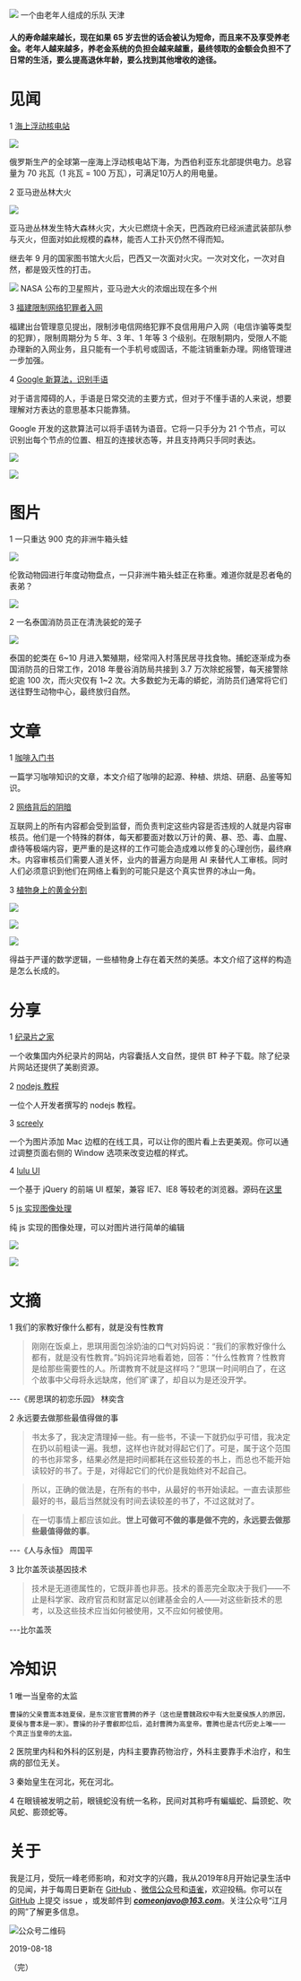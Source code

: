 ![](https://raw.githubusercontent.com/superJavo/image/master/oldteam.jpg)
一个由老年人组成的乐队  天津

#### 人的寿命越来越长，现在如果 65 岁去世的话会被认为短命，而且来不及享受养老金。老年人越来越多，养老金系统的负担会越来越重，最终领取的金额会负担不了日常的生活，要么提高退休年龄，要么找到其他增收的途径。

# 见闻

1 [海上浮动核电站](https://www.zaobao.com/znews/international/story20190824-983404)   

![](https://raw.githubusercontent.com/superJavo/image/master/ship.jpg)

俄罗斯生产的全球第一座海上浮动核电站下海，为西伯利亚东北部提供电力。总容量为 70 兆瓦（1 兆瓦 = 100 万瓦），可满足10万人的用电量。

2 亚马逊丛林大火

![](https://raw.githubusercontent.com/superJavo/image/master/amazon.jpg)

亚马逊丛林发生特大森林火灾，大火已燃烧十余天，巴西政府已经派遣武装部队参与灭火，但面对如此规模的森林，能否人工扑灭仍然不得而知。  

继去年 9 月的国家图书馆大火后，巴西又一次面对火灾。一次对文化，一次对自然，都是毁灭性的打击。

![](https://raw.githubusercontent.com/superJavo/image/master/amazon2.jpg)
NASA 公布的卫星照片，亚马逊大火的浓烟出现在多个州

3 [福建限制网络犯罪者入网](http://fjca.miit.gov.cn/News/13612.html)  

福建出台管理意见提出，限制涉电信网络犯罪不良信用用户入网（电信诈骗等类型的犯罪），限制周期分为 5 年、3 年、1 年等 3 个级别。在限制期内，受限人不能办理新的入网业务，且只能有一个手机号或固话，不能注销重新办理。网络管理进一步加强。

4 [Google 新算法，识别手语](https://www.bbc.com/news/technology-49410945)  

对于语言障碍的人，手语是日常交流的主要方式，但对于不懂手语的人来说，想要理解对方表达的意思基本只能靠猜。

Google 开发的这款算法可以将手语转为语音。它将一只手分为 21 个节点，可以识别出每个节点的位置、相互的连接状态等，并且支持两只手同时表达。

![](https://raw.githubusercontent.com/superJavo/image/master/hand.png)

![](https://raw.githubusercontent.com/superJavo/image/master/hand.gif)

# 图片

1 一只重达 900 克的非洲牛箱头蛙

![](https://raw.githubusercontent.com/superJavo/image/master/fatfrog.jpg)

伦敦动物园进行年度动物盘点，一只非洲牛箱头蛙正在称重。难道你就是忍者龟的表弟？

![](https://raw.githubusercontent.com/superJavo/image/master/tortoise.jpg)

2 一名泰国消防员正在清洗装蛇的笼子

![](https://raw.githubusercontent.com/superJavo/image/master/snake.jpg)

泰国的蛇类在 6~10 月进入繁殖期，经常闯入村落民居寻找食物。捕蛇逐渐成为泰国消防员的日常工作，2018 年曼谷消防局共接到 3.7 万次除蛇报警，每天接警除蛇逾 100 次，而火灾仅有 1~2 次。大多数蛇为无毒的蟒蛇，消防员们通常将它们送往野生动物中心，最终放归自然。

# 文章

1 [咖啡入门书](https://kaix.in/0001/primer-of-coffee) 

一篇学习咖啡知识的文章，本文介绍了咖啡的起源、种植、烘焙、研磨、品鉴等知识。

2 [网络背后的阴暗](https://www.ifanr.com/1246758)   

互联网上的所有内容都会受到监督，而负责判定这些内容是否违规的人就是内容审核员。他们是一个特殊的群体，每天都要面对数以万计的黄、暴、恐、毒、血腥、虐待等极端内容，更严重的是这样的工作可能会造成难以修复的心理创伤，最终麻木。内容审核员们需要人道关怀，业内的普遍方向是用 AI 来替代人工审核。同时人们必须意识到他们在网络上看到的可能只是这个真实世界的冰山一角。

3 [植物身上的黄金分割](https://card.weibo.com/article/m/show/id/2309404407466321379574)  

![](https://raw.githubusercontent.com/superJavo/image/master/qsl.jpg)  

![](https://raw.githubusercontent.com/superJavo/image/master/xrk.jpg)  

![](https://raw.githubusercontent.com/superJavo/image/master/dylh.jpg)

得益于严谨的数学逻辑，一些植物身上存在着天然的美感。本文介绍了这样的构造是怎么长成的。

# 分享

1 [纪录片之家](http://www.05jl.com/)   

一个收集国内外纪录片的网站，内容囊括人文自然，提供 BT 种子下载。除了纪录片网站还提供了美剧资源。

2 [nodejs 教程](https://www.nodejs.red/)

一位个人开发者撰写的 nodejs 教程。

3 [screely](https://www.screely.com)

一个为图片添加 Mac 边框的在线工具，可以让你的图片看上去更美观。你可以通过调整页面右侧的 Window 选项来改变边框的样式。

4 [lulu UI](https://l-ui.com)

一个基于 jQuery 的前端 UI 框架，兼容 IE7、IE8 等较老的浏览器。源码在[这里](https://github.com/yued-fe/lulu)

5 [js 实现图像处理](https://chenshenhai.github.io/pictool-doc)

纯 js 实现的图像处理，可以对图片进行简单的编辑

![](https://raw.githubusercontent.com/superJavo/image/master/pictool.png)

![](https://raw.githubusercontent.com/superJavo/image/master/pictool.gif)

# 文摘

1 我们的家教好像什么都有，就是没有性教育

> 刚刚在饭桌上，思琪用面包涂奶油的口气对妈妈说：“我们的家教好像什么都有，就是没有性教育。”妈妈诧异地看着她，回答：“什么性教育？性教育是给那些需要性的人。所谓教育不就是这样吗？”思琪一时间明白了，在这个故事中父母将永远缺席，他们旷课了，却自以为是还没开学。

---《房思琪的初恋乐园》 林奕含

2 永远要去做那些最值得做的事

> 书太多了，我决定清理掉一些。有一些书，不读一下就扔似乎可惜，我决定在扔以前粗读一遍。我想，这样也许就对得起它们了。可是，属于这个范围的书也非常多，结果必然是把时间都耗在这些较差的书上，而总也不能开始读较好的书了。于是，对得起它们的代价是我始终对不起自己。  

> 所以，正确的做法是，在所有的书中，从最好的书开始读起。一直去读那些最好的书，最后当然就没有时间去读较差的书了，不过这就对了。  

> 在一切事情上都应该如此。**世上可做可不做的事是做不完的，永远要去做那些最值得做的事**。

---《人与永恒》 周国平

3 比尔盖茨谈基因技术

> 技术是无道德属性的，它既非善也非恶。技术的善恶完全取决于我们——不止是科学家、政府官员和财富足以创建基金会的人——对这些新技术的思考，以及这些技术应当如何被使用，又不应如何被使用。

---比尔盖茨

# 冷知识

1 唯一当皇帝的太监

```
曹操的父亲曹嵩本姓夏侯，是东汉宦官曹腾的养子（这也是曹魏政权中有大批夏侯族人的原因，夏侯与曹本是一家）。曹操的孙子曹叡即位后，追封曹腾为高皇帝。曹腾也是古代历史上唯一一个真正当皇帝的太监。
```

2 医院里内科和外科的区别是，内科主要靠药物治疗，外科主要靠手术治疗，和生病的部位无关。

3 秦始皇生在河北，死在河北。

4 在眼镜被发明之前，眼镜蛇没有统一名称，民间对其称呼有蝙蝠蛇、扁颈蛇、吹风蛇、膨颈蛇等。

# 关于

我是江月，受阮一峰老师影响，和对文字的兴趣，我从2019年8月开始记录生活中的见闻，并于每周日更新在 [GitHub](https://superjavo.github.io/weekly) 、[微信公众号](https://weixin.sogou.com/weixin?type=1&s_from=input&query=Javo-Net&ie=utf8&_sug_=n&_sug_type_=)和[语雀](https://www.yuque.com/javo/weekly)，欢迎投稿。你可以在 [GitHub](https://github.com/superJavo/weekly) 上提交 issue ，或发邮件到 [***comeonjavo@163.com***](mailto://comeonjavo@163.com)。关注公众号“江月的网”了解更多信息。   

![公众号二维码](https://raw.githubusercontent.com/superJavo/image/master/wx_logo.jpg)

2019-08-18  

（完）